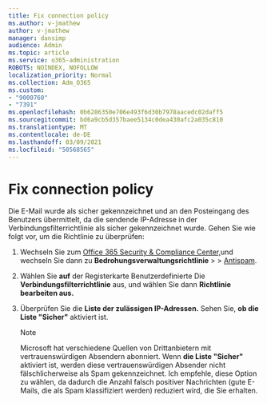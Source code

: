```yaml
---
title: Fix connection policy
ms.author: v-jmathew
author: v-jmathew
manager: dansimp
audience: Admin
ms.topic: article
ms.service: o365-administration
ROBOTS: NOINDEX, NOFOLLOW
localization_priority: Normal
ms.collection: Adm_O365
ms.custom:
- "9000760"
- "7391"
ms.openlocfilehash: 0b6286350e706e493f6d30b7978aacedc02daff5
ms.sourcegitcommit: bd6a9cb5d357baee5134c0dea430afc2a035c810
ms.translationtype: MT
ms.contentlocale: de-DE
ms.lasthandoff: 03/09/2021
ms.locfileid: "50568565"
---
```

# <a name="fix-connection-policy"></a>Fix connection policy

Die E-Mail wurde als sicher gekennzeichnet und an den Posteingang des Benutzers übermittelt, da die sendende IP-Adresse in der Verbindungsfilterrichtlinie als sicher gekennzeichnet wurde. Gehen Sie wie folgt vor, um die Richtlinie zu überprüfen:

1. Wechseln Sie zum [Office 365 Security & Compliance Center,](https://go.microsoft.com/fwlink/p/?linkid=2077143)und wechseln Sie dann zu **Bedrohungsverwaltungsrichtlinie**  >    >  [Antispam](https://go.microsoft.com/fwlink/?linkid=2101518).
2. Wählen Sie **auf** der Registerkarte Benutzerdefinierte Die **Verbindungsfilterrichtlinie** aus, und wählen Sie dann **Richtlinie bearbeiten aus.**
3. Überprüfen Sie die **Liste der zulässigen IP-Adressen.** Sehen Sie, **ob die Liste "Sicher"** aktiviert ist.

    > [!NOTE]
    > Microsoft hat verschiedene Quellen von Drittanbietern mit vertrauenswürdigen Absendern abonniert. Wenn **die Liste "Sicher"** aktiviert ist, werden diese vertrauenswürdigen Absender nicht fälschlicherweise als Spam gekennzeichnet. Ich empfehle, diese Option zu wählen, da dadurch die Anzahl falsch positiver Nachrichten (gute E-Mails, die als Spam klassifiziert werden) reduziert wird, die Sie erhalten.
